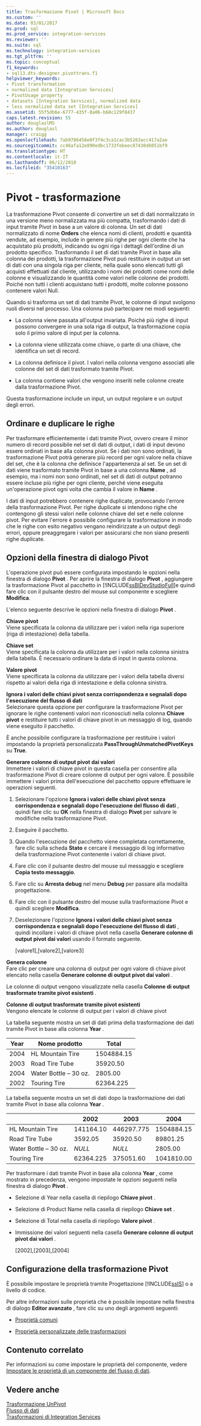 ```yaml
---
title: Trasformazione Pivot | Microsoft Docs
ms.custom: ''
ms.date: 03/01/2017
ms.prod: sql
ms.prod_service: integration-services
ms.reviewer: ''
ms.suite: sql
ms.technology: integration-services
ms.tgt_pltfrm: ''
ms.topic: conceptual
f1_keywords:
- sql13.dts.designer.pivottrans.f1
helpviewer_keywords:
- Pivot transformation
- normalized data [Integration Services]
- PivotUsage property
- datasets [Integration Services], normalized data
- less normalized data set [Integration Services]
ms.assetid: 55f5db6e-6777-435f-8a06-b68c129f8437
caps.latest.revision: 55
author: douglaslMS
ms.author: douglasl
manager: craigg
ms.openlocfilehash: 7ab9786458e0f3f4c3ca1cac3b5263acc417a2ae
ms.sourcegitcommit: cc46afa12e890edbc1733febeec87438d6051bf9
ms.translationtype: HT
ms.contentlocale: it-IT
ms.lasthandoff: 06/12/2018
ms.locfileid: "35410163"
---
```

# <a name="pivot-transformation"></a>Pivot - trasformazione
  La trasformazione Pivot consente di convertire un set di dati normalizzato in una versione meno normalizzata ma più compatta, trasformando i dati di input tramite Pivot in base a un valore di colonna. Un set di dati normalizzato di nome **Orders** che elenca nomi di clienti, prodotti e quantità vendute, ad esempio, include in genere più righe per ogni cliente che ha acquistato più prodotti, indicando su ogni riga i dettagli dell'ordine di un prodotto specifico. Trasformando il set di dati tramite Pivot in base alla colonna dei prodotti, la trasformazione Pivot può restituire in output un set di dati con una singola riga per cliente, nella quale sono elencati tutti gli acquisti effettuati dal cliente, utilizzando i nomi dei prodotti come nomi delle colonne e visualizzando le quantità come valori nelle colonne dei prodotti. Poiché non tutti i clienti acquistano tutti i prodotti, molte colonne possono contenere valori Null.  
  
 Quando si trasforma un set di dati tramite Pivot, le colonne di input svolgono ruoli diversi nel processo. Una colonna può partecipare nei modi seguenti:  
  
-   La colonna viene passata all'output invariata. Poiché più righe di input possono convergere in una sola riga di output, la trasformazione copia solo il primo valore di input per la colonna.  
  
-   La colonna viene utilizzata come chiave, o parte di una chiave, che identifica un set di record.  
  
-   La colonna definisce il pivot. I valori nella colonna vengono associati alle colonne del set di dati trasformato tramite Pivot.  
  
-   La colonna contiene valori che vengono inseriti nelle colonne create dalla trasformazione Pivot.  
  
 Questa trasformazione include un input, un output regolare e un output degli errori.  
  
## <a name="sort-and-duplicate-rows"></a>Ordinare e duplicare le righe  
 Per trasformare efficientemente i dati tramite Pivot, ovvero creare il minor numero di record possibile nel set di dati di output, i dati di input devono essere ordinati in base alla colonna pivot. Se i dati non sono ordinati, la trasformazione Pivot potrà generare più record per ogni valore nella chiave del set, che è la colonna che definisce l'appartenenza al set. Se un set di dati viene trasformato tramite Pivot in base a una colonna **Name** , ad esempio, ma i nomi non sono ordinati, nel set di dati di output potranno essere incluse più righe per ogni cliente, perché viene eseguita un'operazione pivot ogni volta che cambia il valore in **Name** .  
  
 I dati di input potrebbero contenere righe duplicate, provocando l'errore della trasformazione Pivot. Per righe duplicate si intendono righe che contengono gli stessi valori nelle colonne chiave del set e nelle colonne pivot. Per evitare l'errore è possibile configurare la trasformazione in modo che le righe con esito negativo vengano reindirizzate a un output degli errori, oppure preaggregare i valori per assicurarsi che non siano presenti righe duplicate.  
  
##  <a name="options"></a> Opzioni della finestra di dialogo Pivot  
 L'operazione pivot può essere configurata impostando le opzioni nella finestra di dialogo **Pivot** . Per aprire la finestra di dialogo **Pivot** , aggiungere la trasformazione Pivot al pacchetto in [!INCLUDE[ssBIDevStudioFull](../../../includes/ssbidevstudiofull-md.md)]e quindi fare clic con il pulsante destro del mouse sul componente e scegliere **Modifica**.  
  
 L'elenco seguente descrive le opzioni nella finestra di dialogo **Pivot** .  
  
 **Chiave pivot**  
 Viene specificata la colonna da utilizzare per i valori nella riga superiore (riga di intestazione) della tabella.  
  
 **Chiave set**  
 Viene specificata la colonna da utilizzare per i valori nella colonna sinistra della tabella. È necessario ordinare la data di input in questa colonna.  
  
 **Valore pivot**  
 Viene specificata la colonna da utilizzare per i valori della tabella diversi rispetto ai valori della riga di intestazione e della colonna sinistra.  
  
 **Ignora i valori delle chiavi pivot senza corrispondenza e segnalali dopo l'esecuzione del flusso di dati**  
 Selezionare questa opzione per configurare la trasformazione Pivot per ignorare le righe contenenti valori non riconosciuti nella colonna **Chiave pivot** e restituire tutti i valori di chiave pivot in un messaggio di log, quando viene eseguito il pacchetto.  
  
 È anche possibile configurare la trasformazione per restituire i valori impostando la proprietà personalizzata **PassThroughUnmatchedPivotKeys** su **True**.  
  
 **Generare colonne di output pivot dai valori**  
 Immettere i valori di chiave pivot in questa casella per consentire alla trasformazione Pivot di creare colonne di output per ogni valore. È possibile immettere i valori prima dell'esecuzione del pacchetto oppure effettuare le operazioni seguenti.  
  
1.  Selezionare l'opzione **Ignora i valori delle chiavi pivot senza corrispondenza e segnalali dopo l'esecuzione del flusso di dati** , quindi fare clic su **OK** nella finestra di dialogo **Pivot** per salvare le modifiche nella trasformazione Pivot.  
  
2.  Eseguire il pacchetto.  
  
3.  Quando l'esecuzione del pacchetto viene completata correttamente, fare clic sulla scheda **Stato** e cercare il messaggio di log informativo della trasformazione Pivot contenente i valori di chiave pivot.  
  
4.  Fare clic con il pulsante destro del mouse sul messaggio e scegliere **Copia testo messaggio**.  
  
5.  Fare clic su **Arresta debug** nel menu **Debug** per passare alla modalità progettazione.  
  
6.  Fare clic con il pulsante destro del mouse sulla trasformazione Pivot e quindi scegliere **Modifica**.  
  
7.  Deselezionare l'opzione **Ignora i valori delle chiavi pivot senza corrispondenza e segnalali dopo l'esecuzione del flusso di dati** , quindi incollare i valori di chiave pivot nella casella **Generare colonne di output pivot dai valori** usando il formato seguente.  
  
     [valore1],[valore2],[valore3]  
  
 **Genera colonne**  
 Fare clic per creare una colonna di output per ogni valore di chiave pivot elencato nella casella **Generare colonne di output pivot dai valori** .  
  
 Le colonne di output vengono visualizzate nella casella **Colonne di output trasformate tramite pivot esistenti** .  
  
 **Colonne di output trasformate tramite pivot esistenti**  
 Vengono elencate le colonne di output per i valori di chiave pivot  
  
 La tabella seguente mostra un set di dati prima della trasformazione dei dati tramite Pivot in base alla colonna **Year** .  
  
|Year|Nome prodotto|Total|  
|----------|------------------|-----------|  
|2004|HL Mountain Tire|1504884.15|  
|2003|Road Tire Tube|35920.50|  
|2004|Water Bottle – 30 oz.|2805.00|  
|2002|Touring Tire|62364.225|  
  
 La tabella seguente mostra un set di dati dopo la trasformazione dei dati tramite Pivot in base alla colonna **Year** .  
  
||2002|2003|2004|  
|-|----------|----------|----------|  
|HL Mountain Tire|141164.10|446297.775|1504884.15|  
|Road Tire Tube|3592.05|35920.50|89801.25|  
|Water Bottle – 30 oz.|*NULL*|*NULL*|2805.00|  
|Touring Tire|62364.225|375051.60|1041810.00|  
  
 Per trasformare i dati tramite Pivot in base alla colonna **Year** , come mostrato in precedenza, vengono impostate le opzioni seguenti nella finestra di dialogo **Pivot** .  
  
-   Selezione di Year nella casella di riepilogo **Chiave pivot** .  
  
-   Selezione di Product Name nella casella di riepilogo **Chiave set** .  
  
-   Selezione di Total nella casella di riepilogo **Valore pivot** .  
  
-   Immissione dei valori seguenti nella casella **Generare colonne di output pivot dai valori** .  
  
     [2002],[2003],[2004]  
  
## <a name="configuration-of-the-pivot-transformation"></a>Configurazione della trasformazione Pivot  
 È possibile impostare le proprietà tramite Progettazione [!INCLUDE[ssIS](../../../includes/ssis-md.md)] o a livello di codice.  
  
 Per altre informazioni sulle proprietà che è possibile impostare nella finestra di dialogo **Editor avanzato** , fare clic su uno degli argomenti seguenti:  
  
-   [Proprietà comuni](http://msdn.microsoft.com/library/51973502-5cc6-4125-9fce-e60fa1b7b796)  
  
-   [Proprietà personalizzate delle trasformazioni](../../../integration-services/data-flow/transformations/transformation-custom-properties.md)  
  
## <a name="related-content"></a>Contenuto correlato  
 Per informazioni su come impostare le proprietà del componente, vedere [Impostare le proprietà di un componente del flusso di dati](../../../integration-services/data-flow/set-the-properties-of-a-data-flow-component.md).  
  
## <a name="see-also"></a>Vedere anche  
 [Trasformazione UnPivot](../../../integration-services/data-flow/transformations/unpivot-transformation.md)   
 [Flusso di dati](../../../integration-services/data-flow/data-flow.md)   
 [Trasformazioni di Integration Services](../../../integration-services/data-flow/transformations/integration-services-transformations.md)  
  
  
